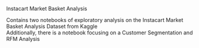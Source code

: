 Instacart Market Basket Analysis

Contains two notebooks of exploratory analysis on the Instacart Market Basket Analysis Dataset from Kaggle <br>
Additionally, there is a notebook focusing on a Customer Segmentation and RFM Analysis
